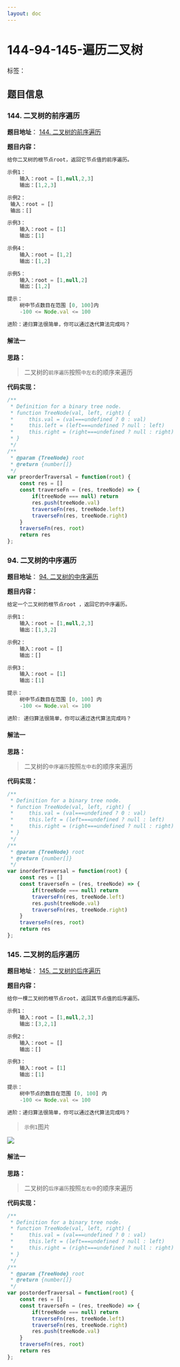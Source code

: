 ```yaml
---
layout: doc
---
```


# 144-94-145-遍历二叉树

标签：<Badge type="tip" text="栈" /> <Badge type="tip" text="树" /> <Badge type="tip" text="深度优先搜索" /> <Badge type="tip" text="二叉树" />

## 题目信息

### 144. 二叉树的前序遍历

**题目地址**： [144. 二叉树的前序遍历](https://leetcode.cn/problems/binary-tree-preorder-traversal/description/)

**题目内容：**

```javascript
给你二叉树的根节点root，返回它节点值的前序遍历。

示例1：
    输入：root = [1,null,2,3]
    输出：[1,2,3]

示例2：
 输入：root = []
 输出：[]

示例3：
    输入：root = [1]
    输出：[1]

示例4：
    输入：root = [1,2]
    输出：[1,2]

示例5：
    输入：root = [1,null,2]
    输出：[1,2]

提示：
    树中节点数目在范围 [0, 100]内
    -100 <= Node.val <= 100

进阶：递归算法很简单，你可以通过迭代算法完成吗？
```

#### 解法一

**思路：**

> 二叉树的`前序遍历`按照`中左右`的顺序来遍历

**代码实现：**

```javascript
/**
 * Definition for a binary tree node.
 * function TreeNode(val, left, right) {
 *     this.val = (val===undefined ? 0 : val)
 *     this.left = (left===undefined ? null : left)
 *     this.right = (right===undefined ? null : right)
 * }
 */
/**
 * @param {TreeNode} root
 * @return {number[]}
 */
var preorderTraversal = function(root) {
    const res = []
    const traverseFn = (res, treeNode) => {
        if(treeNode === null) return
        res.push(treeNode.val)
        traverseFn(res, treeNode.left)
        traverseFn(res, treeNode.right)
    }
    traverseFn(res, root)
    return res
};
```

### 94. 二叉树的中序遍历

**题目地址**： [94. 二叉树的中序遍历](https://leetcode.cn/problems/binary-tree-inorder-traversal/description/)

**题目内容：**

```javascript
给定一个二叉树的根节点root ，返回它的中序遍历。

示例1：
    输入：root = [1,null,2,3]
    输出：[1,3,2]

示例2：
    输入：root = []
    输出：[]

示例3：
    输入：root = [1]
    输出：[1]

提示：
    树中节点数目在范围 [0, 100] 内
    -100 <= Node.val <= 100

进阶: 递归算法很简单，你可以通过迭代算法完成吗？
```

#### 解法一

**思路：**

> 二叉树的`中序遍历`按照`左中右`的顺序来遍历

**代码实现：**

```javascript
/**
 * Definition for a binary tree node.
 * function TreeNode(val, left, right) {
 *     this.val = (val===undefined ? 0 : val)
 *     this.left = (left===undefined ? null : left)
 *     this.right = (right===undefined ? null : right)
 * }
 */
/**
 * @param {TreeNode} root
 * @return {number[]}
 */
var inorderTraversal = function(root) {
    const res = []
    const traverseFn = (res, treeNode) => {
        if(treeNode === null) return
        traverseFn(res, treeNode.left)
        res.push(treeNode.val)
        traverseFn(res, treeNode.right)
    }
    traverseFn(res, root)
    return res
};
```

### 145. 二叉树的后序遍历

**题目地址**： [145. 二叉树的后序遍历](https://leetcode.cn/problems/binary-tree-postorder-traversal/description/)

**题目内容：**

```javascript
给你一棵二叉树的根节点root，返回其节点值的后序遍历。

示例1：
    输入：root = [1,null,2,3]
    输出：[3,2,1]

示例2：
    输入：root = []
    输出：[]

示例3：
    输入：root = [1]
    输出：[1]

提示：
    树中节点的数目在范围 [0, 100] 内
    -100 <= Node.val <= 100

进阶：递归算法很简单，你可以通过迭代算法完成吗？
```

> `示例1`图片

![](https://assets.leetcode.com/uploads/2020/08/28/pre1.jpg)


#### 解法一

**思路：**

> 二叉树的`后序遍历`按照`左右中`的顺序来遍历

**代码实现：**

```javascript
/**
 * Definition for a binary tree node.
 * function TreeNode(val, left, right) {
 *     this.val = (val===undefined ? 0 : val)
 *     this.left = (left===undefined ? null : left)
 *     this.right = (right===undefined ? null : right)
 * }
 */
/**
 * @param {TreeNode} root
 * @return {number[]}
 */
var postorderTraversal = function(root) {
    const res = []
    const traverseFn = (res, treeNode) => {
        if(treeNode === null) return
        traverseFn(res, treeNode.left)
        traverseFn(res, treeNode.right)
        res.push(treeNode.val)
    }
    traverseFn(res, root)
    return res
};
```
